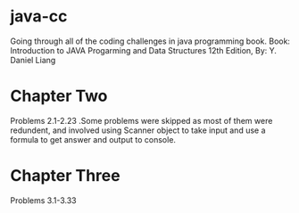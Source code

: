 # java-cc
Going through all of the coding challenges in java programming book.
Book: Introduction to JAVA Progarming and Data Structures 12th Edition, By: Y. Daniel Liang

# Chapter Two
Problems 2.1-2.23
.Some problems were skipped as most of them were redundent, and involved using Scanner object to take input and use a formula to get answer and output to console.

# Chapter Three
Problems 3.1-3.33

